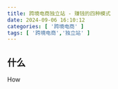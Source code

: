 ```yaml
---
title: 跨境电商独立站 - 赚钱的四种模式
date: 2024-09-06 16:10:12
categories: [ '跨境电商' ]
tags: [ '跨境电商','独立站' ]
---
```


## 什么

How